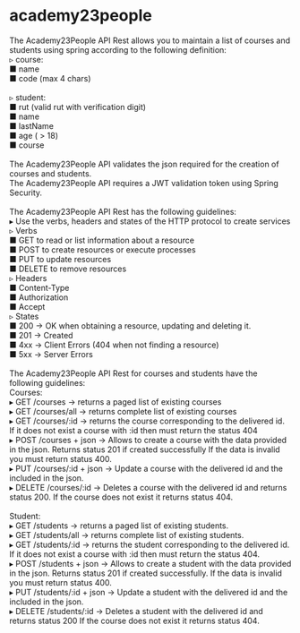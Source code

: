 # academy23people
The Academy23People API Rest allows you to maintain a list of courses and students using spring according to the following definition:<br/>
▹ course:<br/>
■ name<br/>
■ code (max 4 chars)<br/>
<br/>
▹ student:<br/>
■ rut (valid rut with verification digit)<br/>
■ name<br/>
■ lastName<br/>
■ age ( > 18)<br/>
■ course<br/>
<br/>
The Academy23People API validates the json required for the creation of courses and students.<br/>
The Academy23People API requires a JWT validation token using Spring Security.<br/>
<br/>
The Academy23People API Rest has the following guidelines:<br/>
▸ Use the verbs, headers and states of the HTTP protocol to create services<br/>
▹ Verbs<br/>
■ GET to read or list information about a resource<br/>
■ POST to create resources or execute processes<br/>
■ PUT to update resources<br/>
■ DELETE to remove resources<br/>
▹ Headers<br/>
■ Content-Type<br/>
■ Authorization<br/>
■ Accept<br/>
▹ States<br/>
■ 200 -> OK when obtaining a resource, updating and deleting it.<br/>
■ 201 -> Created<br/>
■ 4xx -> Client Errors (404 when not finding a resource)<br/>
■ 5xx -> Server Errors<br/>
<br/>
The Academy23People API Rest for courses and students have the following guidelines:<br/>
Courses:<br/>
▸ GET /courses -> returns a paged list of existing courses<br/>
▸ GET /courses/all -> returns complete list of existing courses<br/>
▸ GET /courses/:id -> returns the course corresponding to the delivered id. If it does not exist a course with :id then must return the status 404<br/>
▸ POST /courses + json -> Allows to create a course with the data provided in the json. Returns status 201 if created successfully If the data is invalid you must return status 400.<br/>
▸ PUT /courses/:id + json -> Update a course with the delivered id and the included in the json.<br/>
▸ DELETE /courses/:id -> Deletes a course with the delivered id and returns status 200. If the course does not exist it returns status 404.<br/>
<br/>
Student:<br/>
▸ GET /students -> returns a paged list of existing students.<br/>
▸ GET /students/all -> returns complete list of existing students.<br/>
▸ GET /students/:id -> returns the student corresponding to the delivered id. If it does not exist a course with :id then must return the status 404.<br/>
▸ POST /students + json -> Allows to create a student with the data provided in the json. Returns status 201 if created successfully. If the data is invalid you must return status 400.<br/>
▸ PUT /students/:id + json -> Update a student with the delivered id and the included in the json.<br/>
▸ DELETE /students/:id -> Deletes a student with the delivered id and returns status 200 If the course does not exist it returns status 404.<br/>

